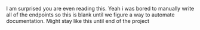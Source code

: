 I am surprised you are even reading this. Yeah i was bored to manually write all of the endpoints so this is blank until we figure a way to automate documentation. Might stay like this until end of the project


